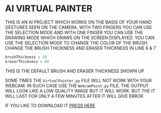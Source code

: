 # AI VIRTUAL PAINTER 

THIS IS AN AI PROJECT WHICH WORKS ON THE BASIS OF YOUR HAND GESTURES SEEN ON THE CAMERA. WITH TWO FINGERS YOU CAN USE THE SELECTION MODE AND WITH ONE FINGER YOU CAN USE THE DRAWING MODE WHICH DRAWS ON THE SCREEN DISPLAYED. YOU CAN USE THE SELECTION MODE TO CHANGE THE COLOR OF THE BRUSH.
<br>
CHANGE THE BRUSH THICKNESS AND ERASER THICKNESS IN LINE 6 & 7 
```py
brushThickness = 20
eraserThickness = 60
```
THIS IS THE DEFAULT BRUSH AND ERASER THICKNESS SHOWN UP

SOME TIMES THE `VirtualPainter.py` FILE WILL NOT WORK WITH YOUR WEBCAM. IN SUCH CASE USE THE `WebcamPaint.py` FILE. THE OUTPUT WILL LOOK LIKE A LOW QUALITY IMAGE BUT IT WILL WORK. BUT THE IT WILL LAST FOR ONLY A FEW MINUTES AFTER IT WILL GIVE ERROR 

IF YOU LIKE TO DOWNLOAD IT [PRESS HERE](https://github.com/ksrisayee12/AI-Virtual-Painter/archive/refs/heads/main.zip)